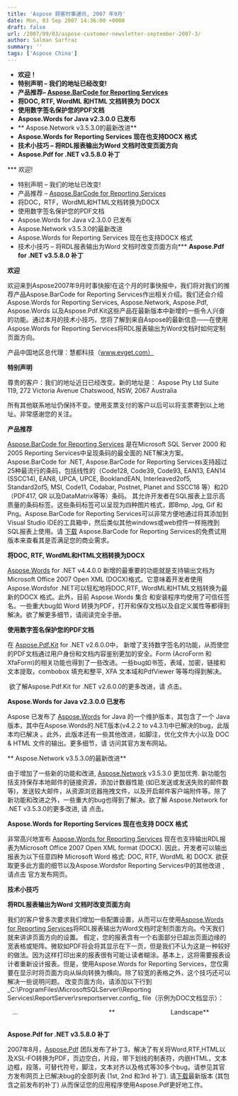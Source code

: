 ```yaml
---
title: 'Aspose 顾客时事通讯, 2007 年9月'
date: Mon, 03 Sep 2007 14:36:00 +0000
draft: false
url: /2007/09/03/aspose-customer-newsletter-september-2007-3/
author: Salman Sarfraz
summary: ''
tags: ['Aspose China']
---
```


*   **欢迎！**
*   **特别声明 – 我们的地址已经改变!**
*   **产品推荐– [Aspose.BarCode for Reporting Services][1]**
*   **将DOC, RTF, WordML 和HTML 文档转换为 DOCX**
*   **使用数字签名保护您的PDF文档**
*   **Aspose.Words for Java v2.3.0.0 已发布**
*   ** Aspose.Network v3.5.3.0的最新改进**
*   **Aspose.Words for Reporting Services 现在也支持DOCX 格式**
*   **技术小技巧 – 将RDL报表输出为Word 文档时改变页面方向**
*   **Aspose.Pdf for .NET v3.5.8.0 补丁**

***   欢迎!
*   特别声明 – 我们的地址已改变!
*   产品推荐 – [Aspose.BarCode for Reporting Services][2]
*   将DOC，RTF，WordML和HTML文档转换为DOCX
*   使用数字签名保护您的PDF文档
*   Aspose.Words for Java v2.3.0.0 已发布
*   Aspose.Network v3.5.3.0的最新改进
*   Aspose.Words for Reporting Services 现在也支持DOCX 格式
*   技术小技巧 – 将RDL报表输出为Word 文档时改变页面方向***   **Aspose.Pdf for .NET v3.5.8.0 补丁**

**欢迎**

欢迎来到Aspose2007年9月时事快报!在这个月的时事快报中，我们将对我们的推荐产品Aspose.BarCode for Reporting Services作出相关介绍。我们还会介绍Aspose.Words for Reporting Services, Aspose.Network, Aspose.Pdf, Aspose.Words 以及Aspose.Pdf.Kit这些产品在最新版本中新增的一些令人兴奋的功能。通过本月的技术小技巧，您将了解到来自Aspose的最新信息——在使用Aspose.Words for Reporting Services将RDL报表输出为Word文档时如何定制页面方向。

产品中国地区总代理：慧都科技（www.evget.com）

**特别声明**

尊贵的客户：我们的地址近日已经改变。新的地址是： Aspose Pty Ltd Suite 119, 272 Victoria Avenue Chatswood, NSW, 2067 Australia

所有其他联系地址仍保持不变。使用支票支付的客户以后可以将支票寄到以上地址。非常感谢您的关注。

**产品推荐**

[Aspose.BarCode for Reporting Services][3] 是在Microsoft SQL Server 2000 和 2005 Reporting Services中呈现条码的最全面的.NET解决方案。Aspose.BarCode for .NET, Aspose.BarCode for Reporting Services支持超过25种最流行的条码，包括线性的（Code128, Code39, Code93, EAN13, EAN14 (SSCC14), EAN8, UPCA, UPCE, BooklandEAN, Interleaved2of5, Standard2of5, MSI, Code11, Codabar, Postnet, Planet and SSCC18 等）和2D（PDF417, QR 以及DataMatrix等等）条码。 其允许开发者在SQL报表上显示高质量的条码标签。这些条码标签可以呈现为四种图片格式，即Bmp, Jpg, Gif 和Png。Aspose.BarCode for Reporting Services可以非常方便地通过将其添加到Visual Studio IDE的工具箱中，然后类似其他windows或web控件一样拖拽到SQL报表上使用。请 [下载][4] Aspose.BarCode for Reporting Services的免费试用版本来查看其是否满足您的商业需求。

**将DOC, RTF, WordML和HTML文档转换为DOCX**

[Aspose.Words][5] for .NET v4.4.0.0 新增的最重要的功能就是支持输出文档为Microsoft Office 2007 Open XML (DOCX)格式。它意味着开发者使用Aspose.Wordsfor .NET可以轻松地将DOC,RTF, WordML和HTML文档转换为最新的DOCX 格式。此外，目前 Aspose.Words 集合 和安装程序均使用了可信任签名。一些重大bug如 Word 转换为PDF，打开和保存文档以及自定义属性等都得到解决。欲了解更多细节，请阅读完全手册。

**使用数字签名保护您的PDF文档**

在 [Aspose.Pdf.Kit][6] for .NET v2.6.0.0中， 新增了支持数字签名的功能，从而使您的PDF文档通过用户身份和文档内容鉴别更加的安全。Form (AcroForm 和 XfaForm)的相关功能也得到了一些改进。一些bug如书签，表域，加密，链接和文本提取，combobox 填充和整平, XFA 文本域和PdfViewer 等等均得到解决。

 欲了解Aspose.Pdf.Kit for .NET v2.6.0.0的更多改进，请 点击。

**Aspose.Words for Java v2.3.0.0 已发布**

Aspose 已发布了 [Aspose.Words][7] for Java 的一个维护版本，其包含了一个 Java 版本，其中在Aspose.Words的.NET版本(v4.2.2 to v4.3.1)中已解决的bug，此版本均已解决 。此外，此版本还有一些其他改进，如脚注，优化文件大小以及 DOC & HTML 文件的输出。更多细节，请 访问其官方发布网站。

** Aspose.Network v3.5.3.0的最新改进**

由于增加了一些新的功能和改进, [Aspose.Network][8] v3.5.3.0 更加优秀. 新功能包括支持保存本地邮件的链接资源，添加计数器性能 (如已发送或发送失败的邮件数等)，发送较大邮件，从资源浏览器拖拽文件，以及开启邮件客户端附件等。除了新功能和改进之外，一些重大的bug也得到了解决。欲了解 Aspose.Network for .NET v3.5.3.0的更多改进, 请 点击。

**Aspose.Words for Reporting Services 现在也支持 DOCX 格式**

非常高兴地宣布 [Aspose.Words for Reporting Services][9] 现在也支持输出RDL报表为Microsoft Office 2007 Open XML format (DOCX). 因此，开发者可以输出报表为以下任意四种 Microsoft Word 格式: DOC, RTF, WordML 和 DOCX. 欲获取更多此方面的细节以及Aspose.Wordsfor Reporting Services中的其他改进  , 请点击 官方发布网页。

**技术小技巧**

**将RDL报表输出为Word 文档时改变页面方向**

我们的客户曾多次要求我们增加一些配置设置，从而可以在使用[Aspose.Words for Reporting Services][10]将RDL报表输出为Word文档时定制页面方向。今天我们就来讲讲页面方向的设置。 假定，您的报表含有一个右面部分已超出页面边缘的宽表格或矩阵。微软如PDF将会将其显示在下一页，但是我们不认为这是一种较好的做法。因为这样打印出来的报表很有可能让读者糊涂。基本上，这将需要报表设计者重新设计报表。但是，使用Aspose.Words for Reporting Services，您仅需要在显示时将页面方向从纵向转换为横向。除了较宽的表格之外，这个技巧还可以解决一些说明问题。 改变页面方向，请添加以下行到_C:\\ProgramFiles\\MicrosoftSQLServer\\<Instance>\\Reporting Services\\ReportServer\\rsreportserver.config_ file（示例为DOC文档显示）：

<Render>    …         <Extension Name="AWDOC" Type="Aspose.Words.ReportingServices.DocRenderer,Aspose.Words.ReportingServices">                 <Configuration>                         <DeviceInfo> **                                <PageOrientation>Landscape</PageOrientation>**                         </DeviceInfo>                 </Configuration>         </Extension> </Render>

**Aspose.Pdf for .NET v3.5.8.0 补丁**

2007年8月，[Aspose.Pdf][11] 团队发布了补丁3，解决了有关将Word,RTF,HTML以及XSL-FO转换为PDF，页边空白，片段，带下划线的制表符，内嵌HTML，文本边框，段落，可替代符号，脚注，文本对齐以及格式等30多个bug。请参见其官方发布网页上已解决bug的全部列表 (1st, 2nd 和3rd 补丁). 请[下载][12]最新版本 (其包含之前发布的补丁) 从而保证您的应用程序使用Aspose.Pdf更好地工作。




[1]: http://www.aspose.com/Products/Aspose.BarCode.Reporting.Services/
[2]: http://www.aspose.com/Products/Aspose.BarCode.Reporting.Services/
[3]: http://www.aspose.com/Products/Aspose.BarCode.Reporting.Services/
[4]: http://www.aspose.com/Community/Files/52/aspose.barcode.reporting.services/default.aspx
[5]: http://www.aspose.com/Community/Files/51/aspose.words/default.aspx
[6]: http://www.aspose.com/Community/Files/51/aspose.pdf.kit/default.aspx
[7]: http://www.aspose.com/Community/Files/51/aspose.words/default.aspx
[8]: http://www.aspose.com/Community/Files/54/aspose.network/default.aspx
[9]: http://www.aspose.com/Community/Files/52/aspose.words.reporting.services/default.aspx
[10]: http://www.aspose.com/Products/Aspose.Words.Reporting.Services/
[11]: https://products.aspose.com/pdf
[12]: http://www.aspose.com/Community/Files/51/aspose.pdf/default.aspx



